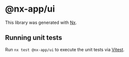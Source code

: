 # @nx-app/ui

This library was generated with [Nx](https://nx.dev).

## Running unit tests

Run `nx test @nx-app/ui` to execute the unit tests via [Vitest](https://vitest.dev/).
